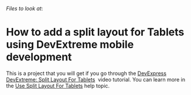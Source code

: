 <!-- default file list -->
*Files to look at*:

<!-- default file list end -->
# How to add a split layout for Tablets using DevExtreme mobile development


<p>This is a project that you will get if you go through the <a href="http://www.youtube.com/watch?v=fX_iXiH-2nY&feature=youtu.be">DevExpress DevExtreme: Split Layout For Tablets</a>  video tutorial. You can learn more in the <a href="http://js.devexpress.com/Documentation/Tutorial/SPA_Framework/Use_Split_Layout_For_Tablets?version=14_1">Use Split Layout For Tablets</a> help topic. </p>

<br/>


